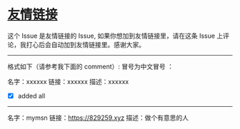 # [友情链接](https://github.com/jaaleng/jaaleng.github.io/issues/161)

 这个 Issue 是友情链接的 Issue, 如果你想加到友情链接里，请在这条 Issue 上评论，我打心后会自动加到友情链接里。感谢大家。

---

 格式如下（请参考我下面的 comment）: 
冒号为中文冒号 ：
 
名字：xxxxxx 
链接：xxxxxx 
描述：xxxxxx
 
 * [x]  added all


---

名字：mymsn
链接：https://829259.xyz
描述：做个有意思的人